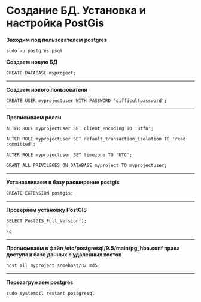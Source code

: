 # Создание БД. Установка и настройка PostGis

**Заходим под пользователем postgres**

`sudo -u postgres psql`


**Создаем новую БД**

`CREATE DATABASE myproject;`

------------------------------------------------------------------------------------------------------------

**Создаем нового пользователя**

`CREATE USER myprojectuser WITH PASSWORD 'difficultpassword';`

------------------------------------------------------------------------------------------------------------

**Прописываем ролли**

`ALTER ROLE myprojectuser SET client_encoding TO 'utf8';`

`ALTER ROLE myprojectuser SET default_transaction_isolation TO 'read committed';`

`ALTER ROLE myprojectuser SET timezone TO 'UTC';`

`GRANT ALL PRIVILEGES ON DATABASE myproject TO myprojectuser;`

------------------------------------------------------------------------------------------------------------

**Устанавливаем в базу расширение postgis**

`CREATE EXTENSION postgis;`

------------------------------------------------------------------------------------------------------------

**Проверяем установку PostGIS**

`SELECT PostGIS_Full_Version();`

`\q`

------------------------------------------------------------------------------------------------------------


**Прописываем в файл /etc/postgresql/9.5/main/pg_hba.conf права доступа к базе данных с удаленных хостов**

`host all myproject somehost/32 md5`

------------------------------------------------------------------------------------------------------------

**Перезагружаем postgres**

`sudo systemctl restart postgresql`

